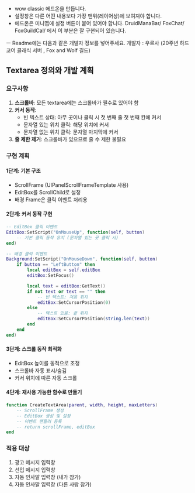 
- wow classic 에드온을 만듭니다.
- 설정창은 다른 어떤 내용보다 가장 맨위(레이어상)에 보여져야 합니다.
- 에드온은 미니맵에 설정 버튼이 붙어 있어야 합니다. DruidManaBar/ FoxChat/ FoxGuildCal/ 에서 이 부분은 잘 구현되어 있습니다.

ㅡ Readme에는 다음과 같은 개발자 정보를 넣어주세요.
    개발자 : 우르사 (20주년 하드코어 클래식 서버 , Fox and Wolf 길드)

## Textarea 정의와 개발 계획

### 요구사항
1. **스크롤바**: 모든 textarea에는 스크롤바가 필수로 있어야 함
2. **커서 동작**:
   - 빈 텍스트 상태: 아무 곳이나 클릭 시 첫 번째 줄 첫 번째 칸에 커서
   - 문자열 있는 위치 클릭: 해당 위치에 커서
   - 문자열 없는 위치 클릭: 문자열 마지막에 커서
3. **줄 제한 제거**: 스크롤바가 있으므로 줄 수 제한 불필요

### 구현 계획

#### 1단계: 기본 구조
- ScrollFrame (UIPanelScrollFrameTemplate 사용)
- EditBox를 ScrollChild로 설정
- 배경 Frame은 클릭 이벤트 처리용

#### 2단계: 커서 동작 구현
```lua
-- EditBox 클릭 이벤트
EditBox:SetScript("OnMouseUp", function(self, button)
    -- 기본 클릭 동작 유지 (문자열 있는 곳 클릭 시)
end)

-- 배경 클릭 이벤트
Background:SetScript("OnMouseDown", function(self, button)
    if button == "LeftButton" then
        local editBox = self.editBox
        editBox:SetFocus()

        local text = editBox:GetText()
        if not text or text == "" then
            -- 빈 텍스트: 처음 위치
            editBox:SetCursorPosition(0)
        else
            -- 텍스트 있음: 끝 위치
            editBox:SetCursorPosition(string.len(text))
        end
    end
end)
```

#### 3단계: 스크롤 동작 최적화
- EditBox 높이를 동적으로 조정
- 스크롤바 자동 표시/숨김
- 커서 위치에 따른 자동 스크롤

#### 4단계: 재사용 가능한 함수로 만들기
```lua
function CreateTextArea(parent, width, height, maxLetters)
    -- ScrollFrame 생성
    -- EditBox 생성 및 설정
    -- 이벤트 핸들러 등록
    -- return scrollFrame, editBox
end
```

### 적용 대상
1. 광고 메시지 입력창
2. 선입 메시지 입력창
3. 자동 인사말 입력창 (내가 참가)
4. 자동 인사말 입력창 (다른 사람 참가)


